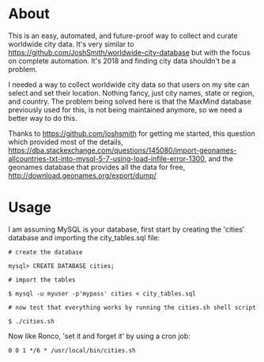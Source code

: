 # About

This is an easy, automated, and future-proof way to collect and curate worldwide city data. It's very similar to https://github.com/JoshSmith/worldwide-city-database but with the focus on complete automation. It's 2018 and finding city data shouldn't be a problem.

I needed a way to collect worldwide city data so that users on my site can select and set their location. Nothing fancy, just city names, state or region, and country. The problem being solved here is that the MaxMind database previously used for this, is not being maintained anymore, so we need a better way to do this.

Thanks to https://github.com/joshsmith for getting me started, this question which provided most of the details, https://dba.stackexchange.com/questions/145080/import-geonames-allcountries-txt-into-mysql-5-7-using-load-infile-error-1300, and the geonames database that provides all the data for free, http://download.geonames.org/export/dump/

# Usage

I am assuming MySQL is your database, first start by creating the 'cities' database and importing the city_tables.sql file:

```
# create the database

mysql> CREATE DATABASE cities;

# import the tables

$ mysql -u myuser -p'mypass' cities < city_tables.sql

# now test that everything works by running the cities.sh shell script

$ ./cities.sh
```
Now like Ronco, 'set it and forget it' by using a cron job:

`0 0 1 */6 * /usr/local/bin/cities.sh`
